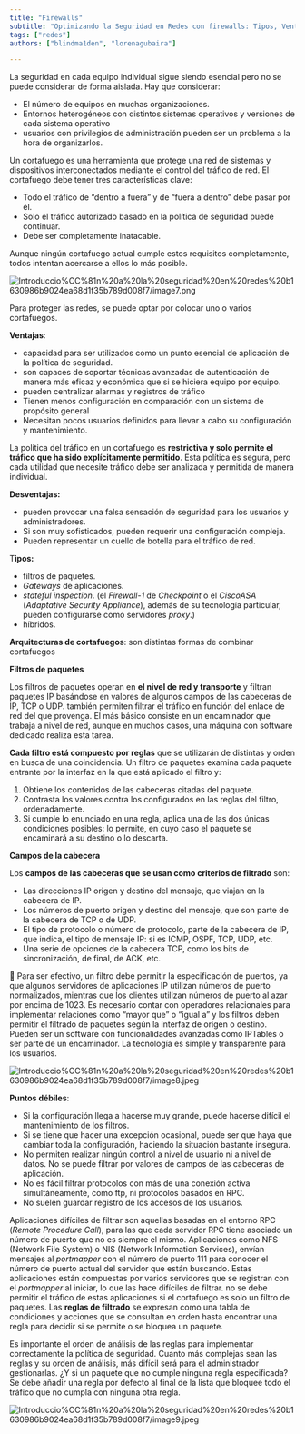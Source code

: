 ```yaml
---
title: "Firewalls"
subtitle: "Optimizando la Seguridad en Redes con firewalls: Tipos, Ventajas, Desventajas y Arquitecturas - Guía Completa"
tags: ["redes"]
authors: ["blindma1den", "lorenagubaira"]

---
```


La seguridad en cada equipo individual sigue siendo esencial pero no se puede considerar de forma aislada. Hay que considerar:

- El número de equipos en muchas organizaciones.
- Entornos heterogéneos con distintos sistemas operativos y versiones de cada sistema operativo
- usuarios con privilegios de administración pueden ser un problema a la hora de organizarlos.

Un cortafuego es una herramienta que protege una red de sistemas y dispositivos interconectados mediante el control del tráfico de red. El cortafuego debe tener tres características clave:

- Todo el tráfico de “dentro a fuera” y de “fuera a dentro” debe pasar por él.
- Solo el tráfico autorizado basado en la política de seguridad puede continuar.
- Debe ser completamente inatacable.

Aunque ningún cortafuego actual cumple estos requisitos completamente, todos intentan acercarse a ellos lo más posible.

![Introduccio%CC%81n%20a%20la%20seguridad%20en%20redes%20b1630986b9024ea68d1f35b789d008f7/image7.png](Introduccio%CC%81n%20a%20la%20seguridad%20en%20redes%20b1630986b9024ea68d1f35b789d008f7/image7.png)

Para proteger las redes, se puede optar por colocar uno o varios cortafuegos.

**Ventajas**:

- capacidad para ser utilizados como un punto esencial de aplicación de la política de seguridad.
- son capaces de soportar técnicas avanzadas de autenticación de manera más eficaz y económica que si se hiciera equipo por equipo.
- pueden centralizar alarmas y registros de tráfico
- Tienen menos configuración en comparación con un sistema de propósito general
- Necesitan pocos usuarios definidos para llevar a cabo su configuración y mantenimiento.

La política del tráfico en un cortafuego es **restrictiva y solo permite el tráfico que ha sido explícitamente permitido**. Esta política es segura, pero cada utilidad que necesite tráfico debe ser analizada y permitida de manera individual.

**Desventajas:**

- pueden provocar una falsa sensación de seguridad para los usuarios y administradores.
- Si son muy sofisticados, pueden requerir una configuración compleja.
- Pueden representar un cuello de botella para el tráfico de red.

T**ipos:**

- filtros de paquetes.
- *Gateways* de aplicaciones.
- *stateful inspection*. (el *Firewall-1* de *Checkpoint* o el *CiscoASA* (*Adaptative Security Appliance*), además de su tecnología particular, pueden configurarse como servidores *proxy*.)
- híbridos.

**Arquitecturas de cortafuegos**: son distintas formas de combinar cortafuegos

**Filtros de paquetes**

Los filtros de paquetes operan en **el nivel de red y transporte** y filtran paquetes IP basándose en valores de algunos campos de las cabeceras de IP, TCP o UDP. también permiten filtrar el tráfico en función del enlace de red del que provenga. El más básico consiste en un encaminador que trabaja a nivel de red, aunque en muchos casos, una máquina con software dedicado realiza esta tarea.

**Cada filtro está compuesto por reglas** que se utilizarán de distintas y orden en busca de una coincidencia. Un filtro de paquetes examina cada paquete entrante por la interfaz en la que está aplicado el filtro y:

1. Obtiene los contenidos de las cabeceras citadas del paquete.
2. Contrasta los valores contra los configurados en las reglas del filtro, ordenadamente.
3. Si cumple lo enunciado en una regla, aplica una de las dos únicas condiciones posibles: lo permite, en cuyo caso el paquete se encaminará a su destino o lo descarta.

**Campos de la cabecera**

Los **campos de las cabeceras que se usan como criterios de filtrado** son:

- Las direcciones IP origen y destino del mensaje, que viajan en la cabecera de IP.
- Los números de puerto origen y destino del mensaje, que son parte de la cabecera de TCP o de UDP.
- El tipo de protocolo o número de protocolo, parte de la cabecera de IP, que indica, el tipo de mensaje IP: si es ICMP, OSPF, TCP, UDP, etc.
- Una serie de opciones de la cabecera TCP, como los bits de sincronización, de final, de ACK, etc.

<aside>
📖 Para ser efectivo, un filtro debe permitir la especificación de puertos, ya que algunos servidores de aplicaciones IP utilizan números de puerto normalizados, mientras que los clientes utilizan números de puerto al azar por encima de 1023. Es necesario contar con operadores relacionales para implementar relaciones como “mayor que” o “igual a” y los filtros deben permitir el filtrado de paquetes según la interfaz de origen o destino. Pueden ser un software con funcionalidades avanzadas como IPTables o ser parte de un encaminador. La tecnología es simple y transparente para los usuarios.

</aside>

![Introduccio%CC%81n%20a%20la%20seguridad%20en%20redes%20b1630986b9024ea68d1f35b789d008f7/image8.jpeg](Introduccio%CC%81n%20a%20la%20seguridad%20en%20redes%20b1630986b9024ea68d1f35b789d008f7/image8.jpeg)

**Puntos débiles**:

- Si la configuración llega a hacerse muy grande, puede hacerse difícil el mantenimiento de los filtros.
- Si se tiene que hacer una excepción ocasional, puede ser que haya que cambiar toda la configuración, haciendo la situación bastante insegura.
- No permiten realizar ningún control a nivel de usuario ni a nivel de datos. No se puede filtrar por valores de campos de las cabeceras de aplicación.
- No es fácil filtrar protocolos con más de una conexión activa simultáneamente, como ftp, ni protocolos basados en RPC.
- No suelen guardar registro de los accesos de los usuarios.

Aplicaciones difíciles de filtrar son aquellas basadas en el entorno RPC (*Remote Procedure Call*), para las que cada servidor RPC tiene asociado un número de puerto que no es siempre el mismo. Aplicaciones como NFS (Network File System) o NIS (Network Information Services), envían mensajes al *portmapper* con el número de puerto 111 para conocer el número de puerto actual del servidor que están buscando. Estas aplicaciones están compuestas por varios servidores que se registran con el *portmapper* al iniciar, lo que las hace difíciles de filtrar. no se debe permitir el tráfico de estas aplicaciones si el cortafuego es solo un filtro de paquetes. Las **reglas de filtrado** se expresan como una tabla de condiciones y acciones que se consultan en orden hasta encontrar una regla para decidir si se permite o se bloquea un paquete.

Es importante el orden de análisis de las reglas para implementar correctamente la política de seguridad. Cuanto más complejas sean las reglas y su orden de análisis, más difícil será para el administrador gestionarlas. ¿Y si un paquete que no cumple ninguna regla especificada? Se debe añadir una regla por defecto al final de la lista que bloquee todo el tráfico que no cumpla con ninguna otra regla.

![Introduccio%CC%81n%20a%20la%20seguridad%20en%20redes%20b1630986b9024ea68d1f35b789d008f7/image9.jpeg](Introduccio%CC%81n%20a%20la%20seguridad%20en%20redes%20b1630986b9024ea68d1f35b789d008f7/image9.jpeg)